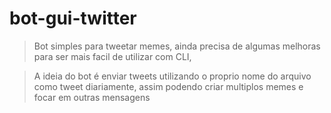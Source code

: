# bot-gui-twitter

> Bot simples para tweetar memes, ainda precisa de algumas melhoras para ser mais facil de utilizar com CLI,

> A ideia do bot é enviar tweets utilizando o proprio nome do arquivo como tweet diariamente, assim podendo criar multiplos memes e focar em outras mensagens
